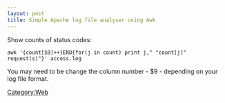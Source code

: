 ```yaml
---
layout: post 
title: Simple Apache log file analyser using Awk
---
```


Show counts of status codes:

    awk '{count[$9]++}END{for(j in count) print j," "count[j]" request(s)"}' access.log

You may need to be change the column number - \$9 - depending on your
log file format.

[Category:Web](Category:Web "wikilink")
